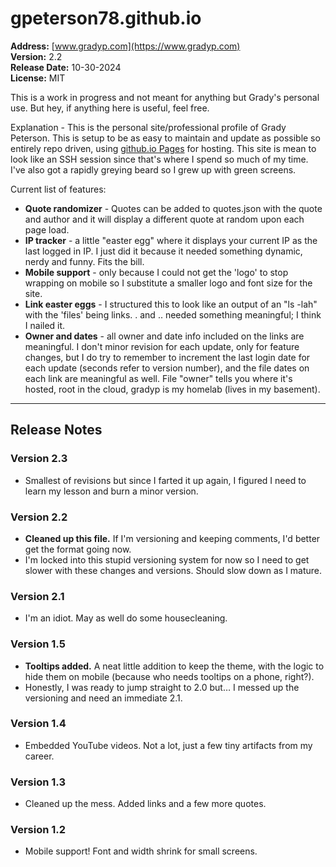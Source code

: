 # gpeterson78.github.io
 
**Address:** [www.gradyp.com](https://www.gradyp.com)    
**Version:** 2.2  
**Release Date:** 10-30-2024  
**License:** MIT  

This is a work in progress and not meant for anything but Grady's personal use. But hey, if anything here is useful, feel free.

Explanation - This is the personal site/professional profile of Grady Peterson.  This is setup to be as easy to maintain and update as possible so entirely repo driven, using [github.io Pages](https://pages.github.com/) for hosting.  This site is mean to look like an SSH session since that's where I spend so much of my time.  I've also got a rapidly greying beard so I grew up with green screens.

Current list of features:
- **Quote randomizer** - Quotes can be added to quotes.json with the quote and author and it will display a different quote at random upon each page load.
- **IP tracker** - a little "easter egg" where it displays your current IP as the last logged in IP.  I just did it because it needed something dynamic, nerdy and funny.  Fits the bill.
- **Mobile support** - only because I could not get the 'logo' to stop wrapping on mobile so I substitute a smaller logo and font size for the site.
- **Link easter eggs** - I structured this to look like an output of an "ls -lah" with the 'files' being links.  . and .. needed something meaningful; I think I nailed it.
- **Owner and dates** - all owner and date info included on the links are meaningful.  I don't minor revision for each update, only for feature changes, but I do try to remember to increment the last login date for each update (seconds refer to version number), and the file dates on each link are meaningful as well.  File "owner" tells you where it's hosted, root in the cloud, gradyp is my homelab (lives in my basement).

---

## Release Notes

### Version 2.3

- Smallest of revisions but since I farted it up again, I figured I need to learn my lesson and burn a minor version.

### Version 2.2

- **Cleaned up this file.**  If I'm versioning and keeping comments, I'd better get the format going now.
- I'm locked into this stupid versioning system for now so I need to get slower with these changes and versions.  Should slow down as I mature.

### Version 2.1

- I'm an idiot. May as well do some housecleaning.

### Version 1.5

- **Tooltips added.** A neat little addition to keep the theme, with the logic to hide them on mobile (because who needs tooltips on a phone, right?).
- Honestly, I was ready to jump straight to 2.0 but… I messed up the versioning and need an immediate 2.1.

### Version 1.4

- Embedded YouTube videos. Not a lot, just a few tiny artifacts from my career.

### Version 1.3

- Cleaned up the mess. Added links and a few more quotes.

### Version 1.2

- Mobile support! Font and width shrink for small screens.